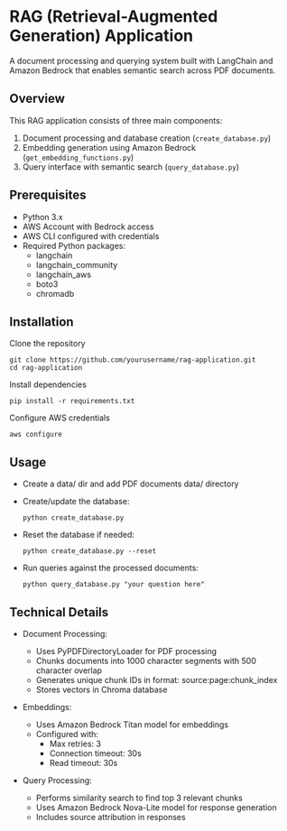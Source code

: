 # RAG (Retrieval-Augmented Generation) Application

A document processing and querying system built with LangChain and Amazon Bedrock that enables semantic search across PDF documents.

## Overview

This RAG application consists of three main components:

1. Document processing and database creation (`create_database.py`)
2. Embedding generation using Amazon Bedrock (`get_embedding_functions.py`) 
3. Query interface with semantic search (`query_database.py`)

## Prerequisites

- Python 3.x
- AWS Account with Bedrock access
- AWS CLI configured with credentials
- Required Python packages:
  - langchain
  - langchain_community 
  - langchain_aws
  - boto3
  - chromadb

## Installation

Clone the repository

    git clone https://github.com/yourusername/rag-application.git
    cd rag-application

    
Install dependencies

    
    pip install -r requirements.txt

    

Configure AWS credentials

    
    aws configure

    

## Usage

 - Create a data/ dir and add PDF documents  data/ directory

- Create/update the database:

    
      python create_database.py

    

- Reset the database if needed:

    
      python create_database.py --reset


- Run queries against the processed documents:

    
      python query_database.py "your question here"

    

## Technical Details
- Document Processing:
    - Uses PyPDFDirectoryLoader for PDF processing
    - Chunks documents into 1000 character segments with 500 character overlap
    - Generates unique chunk IDs in format: source:page:chunk_index
    - Stores vectors in Chroma database

- Embeddings:
    - Uses Amazon Bedrock Titan model for embeddings
    - Configured with:
        - Max retries: 3
        - Connection timeout: 30s
        - Read timeout: 30s

- Query Processing:
  - Performs similarity search to find top 3 relevant chunks
  - Uses Amazon Bedrock Nova-Lite model for response generation
  - Includes source attribution in responses


